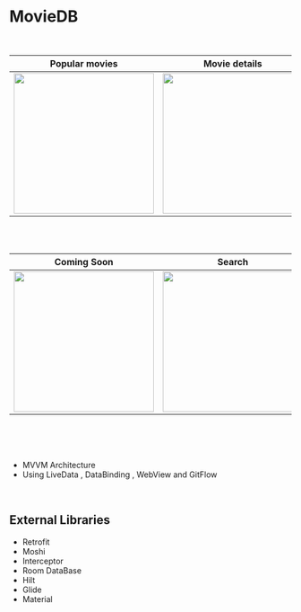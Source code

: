 # MovieDB


<br>

| Popular movies | Movie details | Show Video |
|--|--|--|
| <img src="https://user-images.githubusercontent.com/99007231/184023900-dac6999d-6208-4500-90b3-f7dc88a7f063.png" width=250px> | <img src="https://user-images.githubusercontent.com/99007231/184022622-e68b5be4-7ce0-43ea-a2c1-7bbd2075ae21.png" width=250px> | <img src="https://user-images.githubusercontent.com/99007231/184077451-0575a655-4320-478c-9d9a-11afd2c980a5.png" width=250px> |
<br>
<br>

| Coming Soon  | Search | Search |
|--|--|--|
| <img src="https://user-images.githubusercontent.com/99007231/184024461-5392aaf5-9372-4641-8dc8-ee12e1ce4325.png" width=250px> | <img src="https://user-images.githubusercontent.com/99007231/184022794-27373295-8892-46fd-9717-550e76a905c0.png" width=250px> | <img src="https://user-images.githubusercontent.com/99007231/184022827-bce8eecd-f4ff-4626-a93c-d59c823a12d3.png" width=250px> |
<br>
<br>

<!--
| Show Video | Movie details  | Show Video | 
|--|--|--|
|<img src="https://user-images.githubusercontent.com/99007231/184079388-c34fd377-8d8e-471a-9d2e-77038ae185a1.png" width=250px> |   <img src="https://user-images.githubusercontent.com/99007231/184078687-56939719-e661-4314-801e-5483e27a8701.png" width=250px> | <img src="https://user-images.githubusercontent.com/99007231/184077460-2b7caef0-85ef-440f-9316-ac647bca9a65.png" width=250px> |


| Show Video | Movie details  | Show Video | 
|--|--|--|
|  <img src="https://user-images.githubusercontent.com/99007231/184024486-4cc2fb1f-3ecd-4f72-8e80-2e19d8f3dc73.png" width=250px> | <img src="https://user-images.githubusercontent.com/99007231/184024504-da1c58b4-d8c7-4f69-a314-34621e1dd028.png" width=250px> | <img src="https://user-images.githubusercontent.com/99007231/184028047-cd3908c9-22b0-40b9-9dd3-aa4ffc53fa90.png" width=250px> |
-->

<br>

 - MVVM Architecture
 - Using LiveData , DataBinding , WebView and GitFlow
 <br>

 
 ## External Libraries 
 - Retrofit
 - Moshi
 - Interceptor
 - Room DataBase
 - Hilt
 - Glide
 - Material






